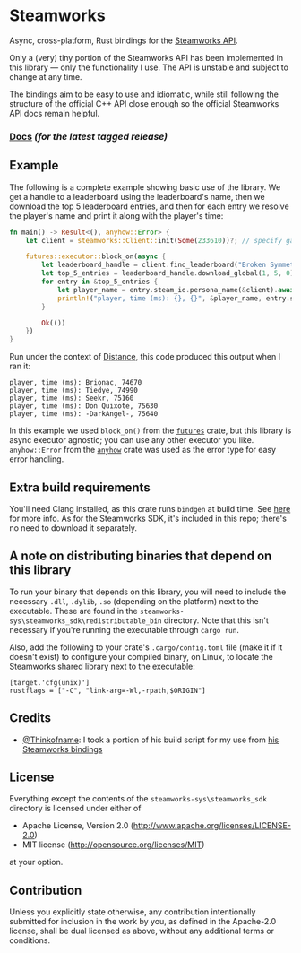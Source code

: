 # Steamworks

Async, cross-platform, Rust bindings for the [Steamworks API](https://partner.steamgames.com/doc/sdk/api).

Only a (very) tiny portion of the Steamworks API has been implemented in this library — only the functionality I use. The API is unstable and subject to change at any time.

The bindings aim to be easy to use and idiomatic, while still following the structure of the official C++ API close enough so the official Steamworks API docs remain helpful.

### [Docs](https://seeker14491.github.io/steamworks-rs/steamworks) *(for the latest tagged release)*

## Example

The following is a complete example showing basic use of the library. We get a handle to a leaderboard using the leaderboard's name, then we download the top 5 leaderboard entries, and then for each entry we resolve the player's name and print it along with the player's time:

```rust
fn main() -> Result<(), anyhow::Error> {
    let client = steamworks::Client::init(Some(233610))?; // specify game's app id

    futures::executor::block_on(async {
        let leaderboard_handle = client.find_leaderboard("Broken Symmetry_1_stable").await?;
        let top_5_entries = leaderboard_handle.download_global(1, 5, 0).await;
        for entry in &top_5_entries {
            let player_name = entry.steam_id.persona_name(&client).await;
            println!("player, time (ms): {}, {}", &player_name, entry.score);
        }

        Ok(())
    })
}
```

Run under the context of [Distance](http://survivethedistance.com/), this code produced this output when I ran it:

```
player, time (ms): Brionac, 74670
player, time (ms): Tiedye, 74990
player, time (ms): Seekr, 75160
player, time (ms): Don Quixote, 75630
player, time (ms): -DarkAngel-, 75640
```

In this example we used `block_on()` from the [`futures`](https://crates.io/crates/futures) crate, but this library is async executor agnostic; you can use any other executor you like. `anyhow::Error` from the [`anyhow`](https://crates.io/crates/anyhow) crate was used as the error type for easy error handling.

## Extra build requirements

You'll need Clang installed, as this crate runs `bindgen` at build time. See [here](https://rust-lang.github.io/rust-bindgen/requirements.html) for more info. As for the Steamworks SDK, it's included in this repo; there's no need to download it separately.

## A note on distributing binaries that depend on this library

To run your binary that depends on this library, you will need to include the necessary `.dll`, `.dylib`, `.so` (depending on the platform) next to the executable. These are found in the `steamworks-sys\steamworks_sdk\redistributable_bin` directory. Note that this isn't necessary if you're running the executable through `cargo run`.

Also, add the following to your crate's `.cargo/config.toml` file (make it if it doesn't exist) to configure your compiled binary, on Linux, to locate the Steamworks shared library next to the executable:

```
[target.'cfg(unix)']
rustflags = ["-C", "link-arg=-Wl,-rpath,$ORIGIN"]
```

## Credits

- [@Thinkofname](https://github.com/Thinkofname): I took a portion of his build script for my use from [his Steamworks bindings](https://github.com/Thinkofname/steamworks-rs)

## License

Everything except the contents of the `steamworks-sys\steamworks_sdk` directory is licensed under either of

- Apache License, Version 2.0
    (http://www.apache.org/licenses/LICENSE-2.0)
- MIT license
    (http://opensource.org/licenses/MIT)

at your option.

## Contribution

Unless you explicitly state otherwise, any contribution intentionally submitted
for inclusion in the work by you, as defined in the Apache-2.0 license, shall be
dual licensed as above, without any additional terms or conditions.